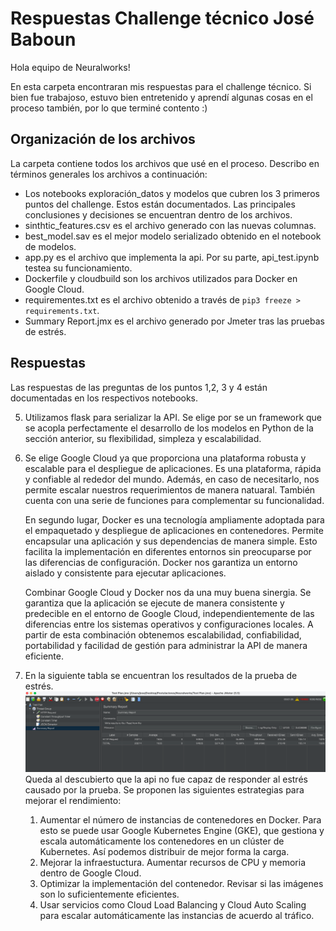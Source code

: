 # Respuestas Challenge técnico José Baboun
Hola equipo de Neuralworks!

En esta carpeta encontraran mis respuestas para el challenge técnico. Si bien fue trabajoso, estuvo bien entretenido y aprendí algunas cosas en el proceso también, por lo que terminé contento :) 

## Organización de los archivos

La carpeta contiene todos los archivos que usé en el proceso. Describo en términos generales los archivos a continuación:

- Los notebooks exploración_datos y modelos que cubren los 3 primeros puntos del challenge. Estos están documentados. Las principales conclusiones y decisiones se encuentran dentro de los archivos.
- sinthtic_features.csv es el archivo generado con las nuevas columnas.
- best_model.sav es el mejor modelo serializado obtenido en el notebook de modelos.
- app.py es el archivo que implementa la api. Por su parte, api_test.ipynb testea su funcionamiento.
- Dockerfile y cloudbuild son los archivos utilizados para Docker en Google Cloud.
- requirementes.txt es el archivo obtenido a través de ``` pip3 freeze > requirements.txt ```. 
- Summary Report.jmx es el archivo generado por Jmeter tras las pruebas de estrés.

## Respuestas

Las respuestas de las preguntas de los puntos 1,2, 3 y 4 están documentadas en los respectivos notebooks. 

5. Utilizamos flask para serializar la API. Se elige por se un framework que se acopla perfectamente el desarrollo de los modelos en Python de la sección anterior, su flexibilidad, simpleza y escalabilidad.
6. Se elige Google Cloud ya que proporciona una plataforma robusta y escalable para el despliegue de aplicaciones. Es una plataforma, rápida y confiable al rededor del mundo. Además, en caso de necesitarlo, nos permite escalar nuestros requerimientos de manera natuaral. También cuenta con una serie de funciones para complementar su funcionalidad.
    
    En segundo lugar, Docker es una tecnología ampliamente adoptada para el empaquetado y despliegue de aplicaciones en contenedores. Permite encapsular una aplicación y sus dependencias de manera simple. Esto facilita la implementación en diferentes entornos sin preocuparse por las diferencias de configuración. Docker nos garantiza un entorno aislado y consistente para ejecutar aplicaciones.
    
    Combinar Google Cloud y Docker nos da una muy buena sinergia. Se garantiza que la aplicación se ejecute de manera consistente y predecible en el entorno de Google Cloud, independientemente de las diferencias entre los sistemas operativos y configuraciones locales. A partir de esta combinación obtenemos escalabilidad, confiabilidad, portabilidad y facilidad de gestión para administrar la API de manera eficiente.

7. En la siguiente tabla se encuentran los resultados de la prueba de estrés. 
![Alt text](estres_test.png)
    Queda al descubierto que la api no fue capaz de responder al estrés causado por la prueba. Se proponen las siguientes estrategias para mejorar el rendimiento:
    
    1. Aumentar el número de instancias de contenedores en Docker. Para esto se puede usar Google Kubernetes Engine (GKE), que gestiona y escala automáticamente los contenedores en un clúster de Kubernetes. Así podemos distribuir de mejor forma la carga. 
    2. Mejorar la infraestuctura. Aumentar recursos de CPU y memoria dentro de Google Cloud. 
    3. Optimizar la implementación del contenedor. Revisar si las imágenes son lo suficientemente eficientes.
    4. Usar servicios como Cloud Load Balancing y Cloud Auto Scaling para escalar automáticamente las instancias de acuerdo al tráfico. 


